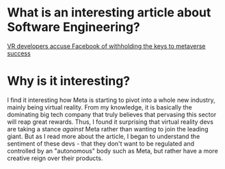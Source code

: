 # What is an interesting article about Software Engineering?
[VR developers accuse Facebook of withholding the keys to metaverse success](https://www.washingtonpost.com/technology/2022/09/14/facebook-meta-virtual-reality-vr-competition/)

# Why is it interesting?
I find it interesting how Meta is starting to pivot into a whole new industry, mainly being virtual reality. From my knowledge, it is basically the dominating big tech company that truly believes that pervasing this sector will reap great rewards. Thus, I found it surprising that virtual reality devs are taking a stance *against* Meta rather than wanting to join the leading giant. But as I read more about the article, I began to understand the sentiment of these devs - that they don't want to be regulated and controlled by an "autonomous" body such as Meta, but rather have a more creative reign over their products.